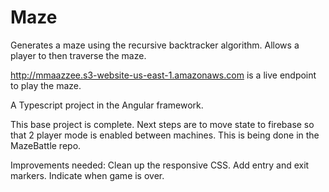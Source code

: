 # Maze

Generates a maze using the recursive backtracker algorithm. Allows a player to then traverse the maze.

http://mmaazzee.s3-website-us-east-1.amazonaws.com is a live endpoint to play the maze.

A Typescript project in the Angular framework.

This base project is complete. Next steps are to move state to firebase so that 2 player mode is enabled between machines. This is being done in the MazeBattle repo.

Improvements needed: 
Clean up the responsive CSS. 
Add entry and exit markers. 
Indicate when game is over.
